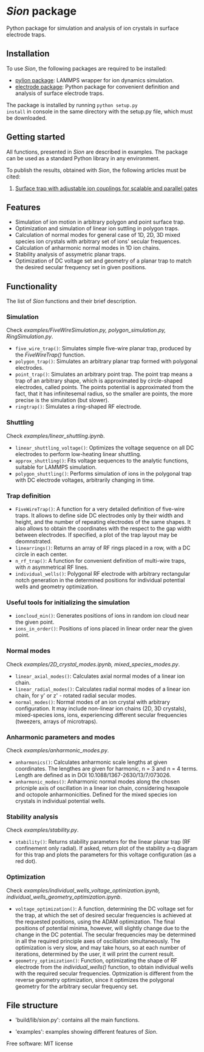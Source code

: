 # *Sion* package

Python package for simulation and analysis of ion crystals in surface electrode traps.

## Installation

To use *Sion*, the following packages are required to be installed:
- [pylion package](https://bitbucket.org/dtrypogeorgos/pylion/src/master/): LAMMPS wrapper for ion dynamics simulation.
- [electrode package](https://github.com/nist-ionstorage/electrode): Python package for convenient definition and analysis of surface electrode traps.

The package is installed by running <code>python setup.py install</code> in console in the same directory with the setup.py file, which must be downloaded.


## Getting started

All functions, presented in *Sion* are described in examples. The package can be used as a standard Python library in any environment.

To publish the results, obtained with *Sion*, the following articles must be cited:
1. [Surface trap with adjustable ion couplings for scalable and parallel gates](https://doi.org/10.48550/arXiv.2211.07121)


## Features
*   Simulation of ion motion in arbitrary polygon and point surface trap.
*   Optimization and simulation of linear ion suttling in polygon traps.
*   Calculation of normal modes for general case of 1D, 2D, 3D mixed species ion crystals with arbitrary set of ions' secular frequences.
*   Calculation of anharmonic normal modes in 1D ion chains.
*   Stability analysis of assymetric planar traps.
*   Optimization of DC voltage set and geometry of a planar trap to match the desired secular frequency set in given positions. 


## Functionality

The list of *Sion* functions and their brief description. 

### Simulation
Check *examples/FiveWireSimulation.py, polygon_simulation.py, RingSimulation.py*.

* <code>five_wire_trap()</code>: Simulates simple five-wire planar trap, produced by the *FiveWireTrap()* function.
* <code>polygon_trap()</code>: Simulates an arbitrary planar trap formed with polygonal electrodes.
* <code>point_trap()</code>: Simulates an arbitrary point trap. The point trap means a trap of an arbitrary shape, which is approximated by circle-shaped electrodes, called points. The points potential is approximated from the fact, that it has infinitesemal radius, so the smaller are points, the more precise is the simulation (but slower).
* <code>ringtrap()</code>: Simulates a ring-shaped RF electrode.

### Shuttling
Check *examples/linear_shuttling.ipynb*.

* <code>linear_shuttling_voltage()</code>: Optimizes the voltage sequence on all DC electrodes to perform low-heating linear shuttling.
* <code>approx_shuttling()</code>: Fits voltage sequences to the analytic functions, suitable for LAMMPS simulation.
* <code>polygon_shuttling()</code>: Performs simulation of ions in the polygonal trap with DC electrode voltages, arbitrarily changing in time.

### Trap definition

* <code>FiveWireTrap()</code>: A function for a very detailed definition of five-wire traps. It allows to define side DC electrodes only by their width and height, and the number of repeating electrodes of the same shapes. It also allows to obtain the coordinates with the respect to the gap width between electrodes. If specified, a plot of the trap layout may be deomnstrated. 
* <code>linearrings()</code>: Returns an array of RF rings placed in a row, with a DC circle in each center.
* <code>n_rf_trap()</code>: A function for convenient definition of multi-wire traps, with *n* asymmetrical RF lines.
* <code>individual_wells()</code>: Polygonal RF electrode with arbitrary rectangular notch generation in the determined positions for individual potential wells and geometry optimization.

### Useful tools for initializing the simulation

* <code>ioncloud_min()</code>: Generates positions of ions in random ion cloud near the given point.
* <code>ions_in_order()</code>: Positions of ions placed in linear order near the given point.

### Normal modes
Check *examples/2D_crystal_modes.ipynb, mixed_species_modes.py*.

* <code>linear_axial_modes()</code>: Calculates axial normal modes of a linear ion chain.
* <code>linear_radial_modes()</code>: Calculates radial normal modes of a linear ion chain, for y' or z' - rotated radial secular modes.
* <code>normal_modes()</code>: Normal modes of an ion crystal with arbitrary configuration. It may include non-linear ion chains (2D, 3D crystals), mixed-species ions, ions, experiencing different secular frequencies (tweezers, arrays of microtraps).

### Anharmonic parameters and modes
Check *examples/anharmonic_modes.py*.

* <code>anharmonics()</code>: Calculates anharmonic scale lengths at given coordinates. The lengthes are given for harmonic, n = 3 and n = 4 terms. Length are defined as in DOI 10.1088/1367-2630/13/7/073026.
* <code>anharmonic_modes()</code>: Anharmonic normal modes along the chosen pricniple axis of oscillation in a linear ion chain, considering hexapole and octopole anharmonicities. Defined for the mixed species ion crystals in individual potential wells.

### Stability analysis
Check *examples/stability.py*.

* <code>stability()</code>: Returns stability parameters for the linear planar trap (RF confinement only radial). If asked, return plot of the stability a-q diagram for this trap and plots the parameters for this voltage configuration (as a red dot).

### Optimization
Check *examples/individual_wells_voltage_optimization.ipynb, individual_wells_geometry_optimization.ipynb*.

* <code>voltage_optimization()</code>: A function, determining the DC voltage set for the trap, at which the set of desired secular frequencies is achieved at the requested positions, using the ADAM optimization. The final positions of potential minima, however, will slightly change due to the change in the DC potential. The secular frequencies may be determined in all the required principle axes of oscillation simultaneously. The optimization is very slow, and may take hours, so at each number of iterations, determined by the user, it will print the current result.
* <code>geometry_optimization()</code>: Function, optimizating the shape of RF electrode from the *individual_wells()* function, to obtain individual wells with the required secular frequencies. Optmization is different from the reverse geometry optimization, since it optimizes the polygonal geometry for the arbitrary secular frequency set.


## File structure

*  'build/lib/sion.py': contains all the main functions.

*  'examples': examples showing different features of *Sion*.

Free software: MIT license
